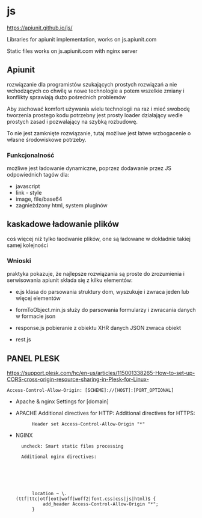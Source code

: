 # js
https://apiunit.github.io/js/

Libraries for apiunit implementation, works on js.apiunit.com

Static files works on js.apiunit.com with nginx server

## Apiunit
rozwiązanie dla programistów szukających prostych rozwiązań
a nie wchodzących co chwilę w nowe technologie a potem wszelkie zmiany i konflikty sprawiają dużo pośrednich problemów

Aby zachować komfort używania wielu technologii na raz i mieć swobodę tworzenia prostego kodu potrzebny jest prosty loader
działający wedle prostych zasad i pozwalający na szybką rozbudowę.

To nie jest zamknięte rozwiązanie, tutaj możliwe jest łatwe wzbogacenie o własne środowiskowe potrzeby.

### Funkcjonalność
możliwe jest ładowanie dynamiczne, poprzez dodawanie przez JS odpowiednich tagów dla:

+ javascript
+ link - style
+ image, file/base64
+ zagnieżdzony html, system pluginów

## kaskadowe ładowanie plików
coś więcej niż tylko łaodwanie plików, one są ładowane w dokładnie takiej samej kolejności


###  Wnioski
praktyka pokazuje, że najlepsze rozwiązania są proste do zrozumienia i serwisowania
apiunit składa się z kilku elementów:

+ e.js
klasa do parsowania struktury dom, wyszukuje i zwraca jeden lub więcej elementów

+ formToObject.min.js
służy do parsowania formularzy i zwracania danych w formacie json

+ response.js
pobieranie z obiektu XHR danych JSON
zwraca obiekt

+ rest.js

## PANEL PLESK

https://support.plesk.com/hc/en-us/articles/115001338265-How-to-set-up-CORS-cross-origin-resource-sharing-in-Plesk-for-Linux-

    Access-Control-Allow-Origin: [SCHEME]://[HOST]:[PORT_OPTIONAL]

+ Apache & nginx Settings for [domain]
    
+ APACHE
        Additional directives for HTTP:
        Additional directives for HTTPS:
    
    
            Header set Access-Control-Allow-Origin "*"
    
    
+ NGINX
    
        uncheck: Smart static files processing 
    
        Additional nginx directives:
            



        
          
            location ~ \.(ttf|ttc|otf|eot|woff|woff2|font.css|css|js|html)$ {
                add_header Access-Control-Allow-Origin "*";
            }


